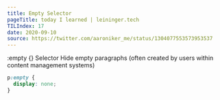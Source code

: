 ```yaml
---
title: Empty Selector
pageTitle: today I learned | leininger.tech
TILIndex: 17
date: 2020-09-10
source: https://twitter.com/aaroniker_me/status/1304077553573953537
---
```


:empty {} Selector
Hide empty paragraphs (often created by users within content management systems)

```css
p:empty {
  display: none;
}
```
